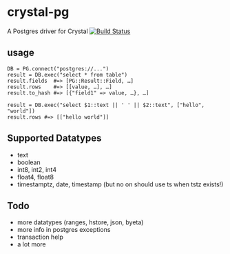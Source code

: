 # crystal-pg
A Postgres driver for Crystal [![Build Status](https://travis-ci.org/will/crystal-pg.svg?branch=master)](https://travis-ci.org/will/crystal-pg)

## usage
```
DB = PG.connect("postgres://...")
result = DB.exec("select * from table")
result.fields  #=> [PG::Result::Field, …]
result.rows    #=> [[value, …], …]
result.to_hash #=> [{"field1" => value, …}, …]

result = DB.exec("select $1::text || ' ' || $2::text", ["hello", "world"])
result.rows #=> [["hello world"]]
```

## Supported Datatypes

- text
- boolean
- int8, int2, int4
- float4, float8
- timestamptz, date, timestamp (but no on should use ts when tstz exists!)


## Todo

- more datatypes (ranges, hstore, json, byeta)
- more info in postgres exceptions
- transaction help
- a lot more


